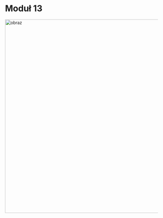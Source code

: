 # Moduł 13

<img width="635" alt="obraz" src="https://user-images.githubusercontent.com/1813036/129755346-4acb91cc-0d72-4072-a7fa-24299fb75750.png">
